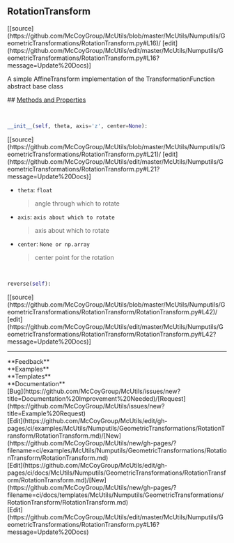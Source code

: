 ## <a id="McUtils.Numputils.GeometricTransformations.RotationTransform.RotationTransform">RotationTransform</a> 

<div class="docs-source-link" markdown="1">
[[source](https://github.com/McCoyGroup/McUtils/blob/master/McUtils/Numputils/GeometricTransformations/RotationTransform.py#L16)/
[edit](https://github.com/McCoyGroup/McUtils/edit/master/McUtils/Numputils/GeometricTransformations/RotationTransform.py#L16?message=Update%20Docs)]
</div>

A simple AffineTransform implementation of the TransformationFunction abstract base class







<div class="collapsible-section">
 <div class="collapsible-section collapsible-section-header" markdown="1">
## <a class="collapse-link" data-toggle="collapse" href="#methods" markdown="1"> Methods and Properties</a> <a class="float-right" data-toggle="collapse" href="#methods"><i class="fa fa-chevron-down"></i></a>
 </div>
 <div class="collapsible-section collapsible-section-body collapse show" id="methods" markdown="1">
 
<a id="McUtils.Numputils.GeometricTransformations.RotationTransform.RotationTransform.__init__" class="docs-object-method">&nbsp;</a> 
```python
__init__(self, theta, axis='z', center=None): 
```
<div class="docs-source-link" markdown="1">
[[source](https://github.com/McCoyGroup/McUtils/blob/master/McUtils/Numputils/GeometricTransformations/RotationTransform.py#L21)/
[edit](https://github.com/McCoyGroup/McUtils/edit/master/McUtils/Numputils/GeometricTransformations/RotationTransform.py#L21?message=Update%20Docs)]
</div>

  - `theta`: `float`
    > angle through which to rotate
  - `axis`: `axis about which to rotate`
    > axis about which to rotate
  - `center`: `None or np.array`
    > center point for the rotation


<a id="McUtils.Numputils.GeometricTransformations.RotationTransform.RotationTransform.reverse" class="docs-object-method">&nbsp;</a> 
```python
reverse(self): 
```
<div class="docs-source-link" markdown="1">
[[source](https://github.com/McCoyGroup/McUtils/blob/master/McUtils/Numputils/GeometricTransformations/RotationTransform/RotationTransform.py#L42)/
[edit](https://github.com/McCoyGroup/McUtils/edit/master/McUtils/Numputils/GeometricTransformations/RotationTransform/RotationTransform.py#L42?message=Update%20Docs)]
</div>
 </div>
</div>












---


<div markdown="1" class="text-secondary">
<div class="container">
  <div class="row">
   <div class="col" markdown="1">
**Feedback**   
</div>
   <div class="col" markdown="1">
**Examples**   
</div>
   <div class="col" markdown="1">
**Templates**   
</div>
   <div class="col" markdown="1">
**Documentation**   
</div>
   <div class="col" markdown="1">
   
</div>
   <div class="col" markdown="1">
   
</div>
   <div class="col" markdown="1">
   
</div>
</div>
  <div class="row">
   <div class="col" markdown="1">
[Bug](https://github.com/McCoyGroup/McUtils/issues/new?title=Documentation%20Improvement%20Needed)/[Request](https://github.com/McCoyGroup/McUtils/issues/new?title=Example%20Request)   
</div>
   <div class="col" markdown="1">
[Edit](https://github.com/McCoyGroup/McUtils/edit/gh-pages/ci/examples/McUtils/Numputils/GeometricTransformations/RotationTransform/RotationTransform.md)/[New](https://github.com/McCoyGroup/McUtils/new/gh-pages/?filename=ci/examples/McUtils/Numputils/GeometricTransformations/RotationTransform/RotationTransform.md)   
</div>
   <div class="col" markdown="1">
[Edit](https://github.com/McCoyGroup/McUtils/edit/gh-pages/ci/docs/McUtils/Numputils/GeometricTransformations/RotationTransform/RotationTransform.md)/[New](https://github.com/McCoyGroup/McUtils/new/gh-pages/?filename=ci/docs/templates/McUtils/Numputils/GeometricTransformations/RotationTransform/RotationTransform.md)   
</div>
   <div class="col" markdown="1">
[Edit](https://github.com/McCoyGroup/McUtils/edit/master/McUtils/Numputils/GeometricTransformations/RotationTransform.py#L16?message=Update%20Docs)   
</div>
   <div class="col" markdown="1">
   
</div>
   <div class="col" markdown="1">
   
</div>
   <div class="col" markdown="1">
   
</div>
</div>
</div>
</div>